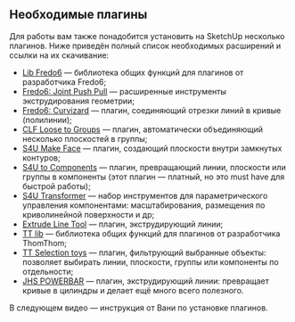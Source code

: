 ## Необходимые плагины

Для работы вам также понадобится установить на SketchUp несколько плагинов. Ниже приведён полный список необходимых расширений и ссылки на их скачивание: 

*   [Lib Fredo6](https://sketchucation.com/plugin/903-libfredo6) — библиотека общих функций для плагинов от разработчика Fredo6;
*   [Fredo6: Joint Push Pull](https://sketchucation.com/plugin/715-jointpushpull) — расширенные инструменты экструдирования геометрии;
*   [Fredo6: Curvizard](https://sketchucation.com/pluginstore?pln=Curvizard) — плагин, соединяющий отрезки линий в кривые (полилинии);
*   [CLF Loose to Groups](https://extensions.sketchup.com/en/content/clf-loose-groups) — плагин, автоматически объединяющий несколько плоскостей в группы;
*   [S4U Make Face](https://extensions.sketchup.com/pl/content/s4u-make-face) — плагин, создающий плоскости внутри замкнутых контуров;
*   [S4U to Components](https://extensions.sketchup.com/content/s4u-components#) — плагин, превращающий линии, плоскости или группы в компоненты (этот плагин — платный, но это must have для быстрой работы);
*   [S4U Transformer](https://extensions.sketchup.com/en/content/s4u-transformer) — набор инструментов для параметрического управления компонентами: масштабирования, размещения по криволинейной поверхности и др;
*   [Extrude Line Tool](https://sketchucation.com/pluginstore?pln=extrudelinetool-Modified-TIG) — плагин, экструдирующий линии;
*   [TT lib](https://extensions.sketchup.com/pl/content/tt_lib%C2%B2) — библиотека общих функций для плагинов от разработчика ThomThom;
*   [TT Selection toys](https://extensions.sketchup.com/pl/content/selection-toys) — плагин, фильтрующий выбранные объекты: позволяет выбирать линии, плоскости, группы или компоненты по отдельности;
*   [JHS POWERBAR](https://sketchucation.com/pluginstore?pln=JHS_Powerbar_2019) — плагин, экструдирующий линии: превращает кривые в цилиндры и делает ещё много всего полезного.

В следующем видео — инструкция от Вани по установке плагинов.